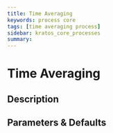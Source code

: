 ```yaml
---
title: Time Averaging
keywords: process core
tags: [time averaging process]
sidebar: kratos_core_processes
summary: 
---
```


# Time Averaging

## Description

## Parameters & Defaults
